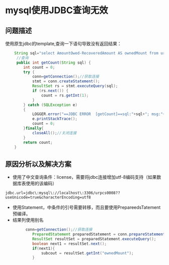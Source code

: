 # mysql使用JDBC查询无效


## 问题描述

使用原生jdbc的template,查询一下语句导致没有返回结果：

```java
	String sql="select AmountOwed-RecoveredAmount AS ownedMount from urpcs_blacklistrecord where License='"+license+"' and AmountOwed>RecoveredAmount and TotalSubCentre="+totalSubCentre;
     //查询
     public int getCount(String sql) {
		int count = 0;
		try {
			conn=getConnection();//获取连接
			stmt = conn.createStatement();
			ResultSet rs = stmt.executeQuery(sql);
			if (rs.next()) {
				count = rs.getInt(1);
			}
		} catch (SQLException e) 
		{
		    LOGGER.error("==JDBC ERROR  [getCount]==sql:"+sql+"; msg:"+e.getMessage());
			e.printStackTrace();
			count = 0;
		}finally{
			closeAll();//关闭连接
		}
		return count;
	}
```

## 原因分析以及解决方案

* 使用了中文查询条件：license，需要将jdbc连接增加utf-8编码支持（如果数据库表使用的该编码）

```
jdbc.url=jdbc\:mysql\://localhost\:3306/urpcs0008??useUnicode=true&characterEncoding=utf8
```

* 使用Statement，中条件的引号需要转移，而且要使用PrepareedsTatement预编译。
* 结果列使用别名
      
```java
         conn=getConnection();//获取连接
            PreparedStatement preparedStatement = conn.prepareStatement(sql);
            ResultSet resultSet = preparedStatement.executeQuery();
            boolean next1 = resultSet.next();
            if(next1){
                subcout = resultSet.getInt("ownedMount");
            }
```


